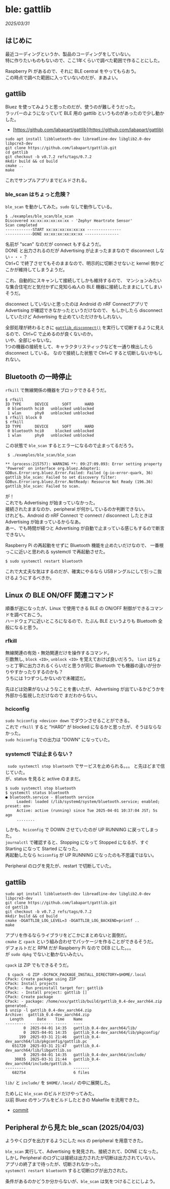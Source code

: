 # ble: gattlib

_2025/03/31_

## はじめに

最近コーディングというか、製品のコーディングをしていない。  
特に作りたいものもないので、ここ1年くらいで調べた範囲で作ることにした。

Raspberry Pi があるので、それに BLE central をやってもらおう。  
この時点で調べた範囲に入っていないのだが、まあよい。

## gattlib

Bluez を使ってみようと思ったのだが、使うのが難しそうだった。  
ラッパーのようになっていて BLE 用の gattlib というものがあったので少し動かした。

* [https://github.com/labapart/gattlib](https://github.com/labapart/gattlib)

```console
sudo apt install libbluetooth-dev libreadline-dev libglib2.0-dev libpcre3-dev
git clone https://github.com/labapart/gattlib.git
cd gattlib
git checkout -b v0.7.2 refs/tags/0.7.2
mkdir build && cd build
cmake ..
make
```

これでサンプルアプリまでビルドされる。

### ble_scan はちょっと危険？

`ble_scan` を動かしてみた。`sudo` なしで動作している。

```console
$ ./examples/ble_scan/ble_scan
Discovered xx:xx:xx:xx:xx:xx - 'Zephyr Heartrate Sensor'
Scan completed
------------START xx:xx:xx:xx:xx:xx ---------------
------------DONE xx:xx:xx:xx:xx:xx ---------------
```

名前が "scan" なのだが connect もするようだ。  
DONE と出力されるのだが Advertising が止まったままなので disconnect しない・・・？  
Ctrl+C で終了させてもそのままなので、明示的に切断させないと kernel 側かどこかが維持してしまうようだ。

これ、自動的にスキャンして接続してしかも維持するので、
マンションみたいな集合住宅だと気付かずに見知らぬ人の BLE 機器に接続したままにしてしまいそうだ。

disconnect していないと思ったのは Android の nRF Connectアプリで
Advertising が確認できなかったというだけなので、
もしかしたら disconnect していたけど Advertising を止めていただけかもしれない。

全部処理が終わるときに [`gattlib_disconnect()`](https://github.com/labapart/gattlib/blob/0.7.2/examples/ble_scan/ble_scan.c#L89) を実行して切断するように見えるので、Ctrl+C で止めるのが良くないのか。  
いや、全部じゃないな。  
1つの機器の接続をして、キャラクタリスティックなどを一通り検出したら disconnect している。
なので接続した状態で Ctrl+C すると切断しないかもしれない。

## Bluetooth の一時停止

`rfkill` で無線関係の機器をブロックできるそうだ。

```console
$ rfkill
ID TYPE      DEVICE      SOFT      HARD
 0 bluetooth hci0   unblocked unblocked
 1 wlan      phy0   unblocked unblocked
$ rfkill block 0
$ rfkill
ID TYPE      DEVICE      SOFT      HARD
 0 bluetooth hci0     blocked unblocked
 1 wlan      phy0   unblocked unblocked
```

この状態で `ble_scan` するとエラーになるので止まってるだろう。

```console
 $ ./examples/ble_scan/ble_scan

** (process:215757): WARNING **: 09:27:09.093: Error setting property 'Powered' on interface org.bluez.Adapter1: GDBus.Error:org.bluez.Error.Failed: Failed (g-io-error-quark, 36)
gattlib_ble_scan: Failed to set discovery filter: GDBus.Error:org.bluez.Error.NotReady: Resource Not Ready (196.36)
gattlib_ble_scan: Failed to scan.
```

が！  
これでも Advertising が始まっていなかった。  
接続されたままなのか、peripheral が何かしているのか判断できない。  
けれども、Android の nRF Connect で connect / disconnect したときは Advertising が始まっているからなあ。  
あー、でも時間が経つと Advertising が自動で止まっている感じもするので断言できない。

Raspberry Pi の再起動をせずに Bluetooth 機能を止めたいだけなので、
一番根っこに近いと思われる systemctl で再起動させた。

```console
$ sudo systemctl restart bluetooth
```

これで大丈夫な気はするのだが、確実にやるなら USBドングルにして引っこ抜けるようにするべきか。

## Linux の BLE ON/OFF 関連コマンド

順番が逆になったが、Linux で使用できる BLE の ON/OFF 制御ができるコマンドを調べておこう。  
ハードウェアに近いところになるので、たぶん BLE というよりも Bluetooth 全般になると思う。

### rfkill

無線関連の有効・無効関連だけを操作するコマンド。  
引数無し, `block <ID>`, `unblock <ID>` を覚えておけば良いだろう。
`list` はちょっと丁寧に出力されるくらいだと思うが同じ Bluetooth でも機器の違いが分かりやすかったりするのかも？  
うちには 1つずつしかないので未確認だ。

先ほどは効果がないようなことを書いたが、
Advertising が出ているかどうかを外部から監視しただけなので
まだわからない。

### hciconfig

`sudo hciconfig <device> down` でダウンさせることができる。  
これで `rfkill` すると "HARD" が blocked になるかと思ったが、そうはならなかった。  
`sudo hciconfig` での出力は "DOWN" になっていた。

### systemctl では止まらない？

` sudo systemctl stop bluetooth` でサービスを止められる。。。
と先ほどまで信じていた。  
が、status を見ると active のままだ。

```console
$ sudo systemctl stop bluetooth
$ systemctl status bluetooth
● bluetooth.service - Bluetooth service
     Loaded: loaded (/lib/systemd/system/bluetooth.service; enabled; preset: en>
     Active: active (running) since Tue 2025-04-01 10:37:04 JST; 5s ago
     ........
```

しかも、`hciconfig` で DOWN させていたのが UP RUNNING に戻ってしまった。  
`journalctl` で確認すると、Stopping  になって Stopped になるが、すぐ Starting になって Started になった。  
再起動したなら `hciconfig` が UP RUNNING になったのも不思議ではない。

Peripheral のログを見たが、restart で切断していた。  


## gattlib

```console
sudo apt install libbluetooth-dev libreadline-dev libglib2.0-dev libpcre3-dev
git clone https://github.com/labapart/gattlib.git
cd gattlib
git checkout -b v0.7.2 refs/tags/0.7.2
mkdir build && cd build
cmake -DGATTLIB_LOG_LEVEL=3 -DGATTLIB_LOG_BACKEND=printf ..
make
```

アプリを作るならライブラリをどこかにまとめないと面倒だ。  
`cmake` と `cpack` という組み合わせでパッケージを作ることができるそうだ。  
デフォルトだと RPM だが Raspberry Pi なので DEB にした。。。  
が `sudo dpkg` でないと動かないみたい。

`cpack` は ZIP でもできるそうだ。

```console
 $ cpack -G ZIP -DCPACK_PACKAGE_INSTALL_DIRECTORY=$HOME/.local
CPack: Create package using ZIP
CPack: Install projects
CPack: - Run preinstall target for: gattlib
CPack: - Install project: gattlib []
CPack: Create package
CPack: - package: /home/xxx/gattlib/build/gattlib_0.4-dev_aarch64.zip generated.
$ unzip -l gattlib_0.4-dev_aarch64.zip
Archive:  gattlib_0.4-dev_aarch64.zip
  Length      Date    Time    Name
---------  ---------- -----   ----
        0  2025-04-01 14:35   gattlib_0.4-dev_aarch64/lib/
        0  2025-04-01 14:35   gattlib_0.4-dev_aarch64/lib/pkgconfig/
      199  2025-03-31 21:46   gattlib_0.4-dev_aarch64/lib/pkgconfig/gattlib.pc
   651720  2025-03-31 21:47   gattlib_0.4-dev_aarch64/lib/libgattlib.so
        0  2025-04-01 14:35   gattlib_0.4-dev_aarch64/include/
    30835  2025-03-31 21:44   gattlib_0.4-dev_aarch64/include/gattlib.h
---------                     -------
   682754                     6 files
```

`lib/` と `include/` を `$HOME/.local/` の中に展開した。

ためしに `ble_scan` のビルドだけやってみた。  
以前 Bluez のサンプルをビルドしたときの Makefile を流用できた。

* [commit](https://github.com/hirokuma/gattlib-blescan/tree/523070df53f027b6eadf1d28fbf86616fc0553c5)

## Peripheral から見た ble_scan (2025/04/03)

ようやくログを出力するようにした ncs の peripheral を用意できた。

`ble_scan` 実行して、Advertising を発見され、接続されて、DONE になった。  
しかし Peripheral のログには接続は出力されたが切断は出力されていない。  
アプリの終了まで待ったが、切断されなかった。  
`systemctl restart bluetooth` すると切断ログが出力された。

条件があるのかどうか分からないが、`ble_scan` は気をつけることにしよう。
